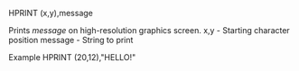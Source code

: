 HPRINT (x,y),message

Prints <i>message</i> on high-resolution graphics screen.
  x,y     - Starting character position
  message - String to print

Example
HPRINT (20,12),"HELLO!"
